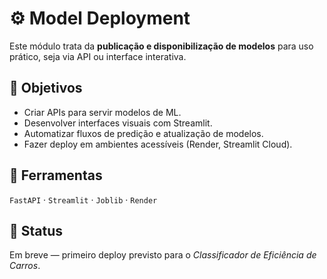 # ⚙️ Model Deployment
Este módulo trata da **publicação e disponibilização de modelos** para uso prático, seja via API ou interface interativa.

## 📘 Objetivos
- Criar APIs para servir modelos de ML.
- Desenvolver interfaces visuais com Streamlit.
- Automatizar fluxos de predição e atualização de modelos.
- Fazer deploy em ambientes acessíveis (Render, Streamlit Cloud).

## 🧠 Ferramentas
`FastAPI` · `Streamlit` · `Joblib` · `Render`

## 🚧 Status
Em breve — primeiro deploy previsto para o *Classificador de Eficiência de Carros*.
